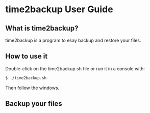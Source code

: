 # time2backup User Guide

## What is time2backup?
time2backup is a program to esay backup and restore your files.

## How to use it
Double-click on the time2backup.sh file or run it in a console with:
```bash
$ ./time2backup.sh
```

Then follow the windows.

## Backup your files
